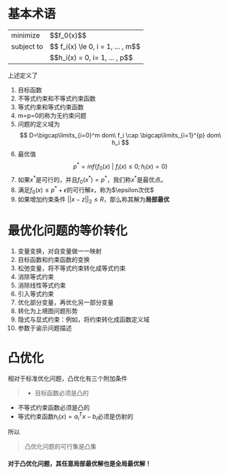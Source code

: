 # 基本术语
<table border="0">
    <tr>
        <td> minimize </td> <td>$$f_0(x)$$</td>
    </tr>
    <tr>
        <td>subject to</td><td>$$ f_i(x) \le 0, i = 1, ... , m$$</td>
    </tr>
    <tr>
    <td></td><td>$$h_i(x) = 0, i= 1, ... , p$$</td>
    </tr>
</table>

上述定义了

1. 目标函数
2. 不等式约束和不等式约束函数
3. 等式约束和等式约束函数
4. m=p=0的称为无约束问题
5. 问题的定义域为 $$ D=\bigcap\limits_{i=0}^m dom\ f_i \cap \bigcap\limits_{i=1}^{p} dom\ h_i $$
6. 最优值$$ p^* = inf\{f_0(x)\ |\ f_i(x)\le 0; h_i(x)=0\} $$
7. 如果$x^*$是可行的，并且$f_0(x^*) = p^*$，我们称$x^*$是最优点。
8. 满足$f_0(x) \le p^* + \epsilon$的可行解$x$，称为$\epsilon次优$
9. 如果增加约束条件 $||x-z||_2 \le R$，那么称其解为**局部最优**

# 最优化问题的等价转化
1. 变量变换，对自变量做一一映射
2. 目标函数和约束函数的变换
3. 松弛变量，将不等式约束转化成等式约束
4. 消除等式约束
5. 消除线性等式约束
6. 引入等式约束
7. 优化部分变量，再优化另一部分变量
8. 转化为上境图问题形势
9. 隐式与显式约束：例如，将约束转化成函数定义域
10. 参数于谕示问题描述


# 凸优化
相对于标准优化问题，凸优化有三个附加条件

> - 目标函数必须是凸的
- 不等式约束函数必须是凸的
- 等式约束函数$h_i(x)=a_i^Tx-b_i$必须是仿射的
 
所以
> 凸优化问题的可行集是凸集

#### 对于凸优化问题，其任意局部最优解也是全局最优解！

